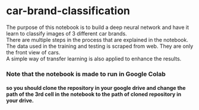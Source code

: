 # car-brand-classification
The purpose of this notebook is to build a deep neural network and have it learn to classify images of 3 different car brands.<br>
There are multiple steps in the process that are explained in the notebook.<br>
The data used in the training and testing is scraped from web. They are only the front view of cars.<br>
A simple way of transfer learning is also applied to enhance the results.<br>

### **Note that the notebook is made to run in Google Colab**
#### so you should clone the repository in your google drive and change the path of the 3rd cell in the notebook to the path of cloned repository in your drive.

